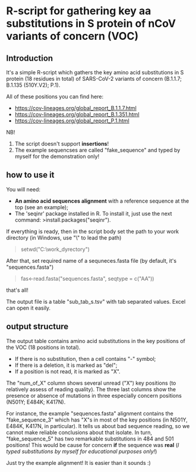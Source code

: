 # R-script for gathering key aa substitutions in S protein of nCoV variants of concern (VOC)

## Introduction

It's a simple R-script which gathers the key amino acid substitutions in S protein (18 residues in total) of SARS-CoV-2 variants of concern (B.1.1.7; B.1.135 (510Y.V2); P.1).

All of these positions you can find here:
 - https://cov-lineages.org/global_report_B.1.1.7.html
 - https://cov-lineages.org/global_report_B.1.351.html
 - https://cov-lineages.org/global_report_P.1.html

NB!
1) The script doesn't support **insertions**! 
2) The example sequencses are called "fake_sequence" and typed by myself for the demonstration only!

## how to use it

You will need:
* **An amino acid sequences alignment** with a reference sequence at the top (see an example);
* The 'seqinr' package installed in R. To install it, just use the next command: >install.packages("seqinr").

If everything is ready, then in the script body set the path to your work directory (in Windows, use "\\" to lead the path)
>setwd("C:\\work_dyrectory")

After that, set  required name of a sequneces.fasta file (by default, it's "sequences.fasta")
>fas<-read.fasta("sequences.fasta", seqtype = c("AA"))

that's all!

The output file is a table "sub_tab_s.tsv" with tab separated values. Excel can open it easily.

## output structure

The output table contains amino acid substitutions in the key positions of the VOC (18 positions in total).
* If there is no substitution, then a cell contains "-" symbol;
* If there is a deletion, it is marked as "del";
* If a position is not read, it is marked as "X".

The "num_of_X" column shows several unread ("X") key positions (to relatively  assess of reading quality).
The three last columns show the presence or absence of mutations in three especially concern positions (N501Y;	E484K;	K417N).

For instance, the example "sequences.fasta" alignment contains the "fake_sequence_3" which has "X"s in most of the key positions (in N501Y, E484K, K417N, in particular). It tells us about bad sequence reading, so we cannot make reliable conclusions about that isolate. In turn, "fake_sequence_5" has two remarkable substitutions in 484 and 501 positions! This would be cause for concern **if** the sequence was **real** (_I typed substitutions by myself for educational purposes only!_)

Just try the example alignment! It is easier than it sounds :)
